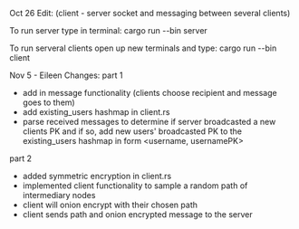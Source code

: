 Oct 26 Edit: (client - server socket and messaging between several clients)

To run server type in terminal:
cargo run --bin server

To run serveral clients open up new terminals and type:
cargo run --bin client


Nov 5 - Eileen Changes:
part 1
- add in message functionality (clients choose recipient and message goes to them)
- add existing_users hashmap in client.rs
- parse received messages to determine if server broadcasted a new clients PK and if so, add new users' broadcasted PK to the existing_users hashmap in form <username, usernamePK>

part 2
- added symmetric encryption in client.rs
- implemented client functionality to sample a random path of intermediary nodes
- client will onion encrypt with their chosen path
- client sends path and onion encrypted message to the server
